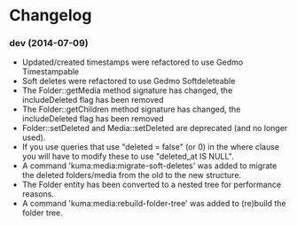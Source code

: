 # Changelog

### dev (2014-07-09)

* Updated/created timestamps were refactored to use Gedmo Timestampable
* Soft deletes were refactored to use Gedmo Softdeleteable
* The Folder::getMedia method signature has changed, the includeDeleted flag has been removed
* The Folder::getChildren method signature has changed, the includeDeleted flag has been removed
* Folder::setDeleted and Media::setDeleted are deprecated (and no longer used).
* If you use queries that use "deleted = false" (or 0) in the where clause you will have to modify these to use
"deleted_at IS NULL".
* A command 'kuma:media:migrate-soft-deletes' was added to migrate the deleted folders/media from the old to the new
structure.
* The Folder entity has been converted to a nested tree for performance reasons.
* A command 'kuma:media:rebuild-folder-tree' was added to (re)build the folder tree.